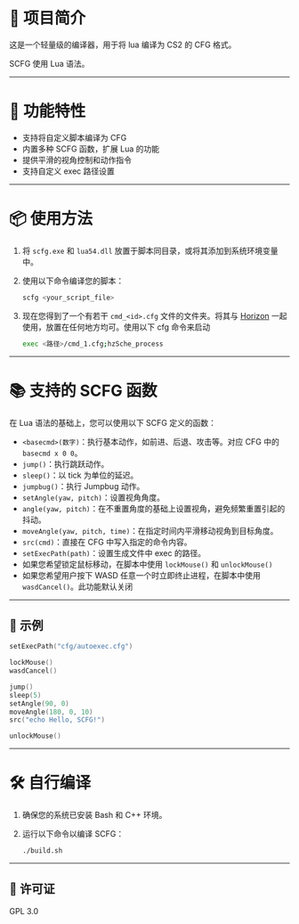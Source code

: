 # 🎯 项目简介

这是一个轻量级的编译器，用于将 lua 编译为 CS2 的 CFG 格式。

SCFG 使用 Lua 语法。

---

# 🚀 功能特性

* 支持将自定义脚本编译为 CFG
* 内置多种 SCFG 函数，扩展 Lua 的功能
* 提供平滑的视角控制和动作指令
* 支持自定义 exec 路径设置

---

# 📦 使用方法

1. 将 `scfg.exe` 和 `lua54.dll` 放置于脚本同目录，或将其添加到系统环境变量中。
2. 使用以下命令编译您的脚本：

   ```bash
   scfg <your_script_file>
   ```
3. 现在您得到了一个有若干 `cmd_<id>.cfg` 文件的文件夹。将其与 <a href="https://github.com/eLecCap1taL/horizon">Horizon</a> 一起使用，放置在任何地方均可。使用以下 cfg 命令来启动

   ```bash
   exec <路径>/cmd_1.cfg;hzSche_process
   ```

---

# 📚 支持的 SCFG 函数

在 Lua 语法的基础上，您可以使用以下 SCFG 定义的函数：

* `<basecmd>(数字)`：执行基本动作，如前进、后退、攻击等。对应 CFG 中的 `basecmd x 0 0`。
* `jump()`：执行跳跃动作。
* `sleep()`：以 tick 为单位的延迟。
* `jumpbug()`：执行 Jumpbug 动作。
* `setAngle(yaw, pitch)`：设置视角角度。
* `angle(yaw, pitch)`：在不重置角度的基础上设置视角，避免频繁重置引起的抖动。
* `moveAngle(yaw, pitch, time)`：在指定时间内平滑移动视角到目标角度。
* `src(cmd)`：直接在 CFG 中写入指定的命令内容。
* `setExecPath(path)`：设置生成文件中 exec 的路径。
* 如果您希望锁定鼠标移动，在脚本中使用 `lockMouse()` 和 `unlockMouse()`
* 如果您希望用户按下 WASD 任意一个时立即终止进程，在脚本中使用 `wasdCancel()`。此功能默认关闭

---

## 📄 示例

```lua
setExecPath("cfg/autoexec.cfg")

lockMouse()
wasdCancel()

jump()
sleep(5)
setAngle(90, 0)
moveAngle(180, 0, 10)
src("echo Hello, SCFG!")

unlockMouse()
```

---

# 🛠️ 自行编译

1. 确保您的系统已安装 Bash 和 C++ 环境。
2. 运行以下命令以编译 SCFG：

   ```bash
   ./build.sh
   ```

---

## 📜 许可证

GPL 3.0

